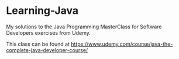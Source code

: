 # Learning-Java
My solutions to the Java Programming MasterClass for Software Developers exercises from Udemy.

This class can be found at https://www.udemy.com/course/java-the-complete-java-developer-course/
